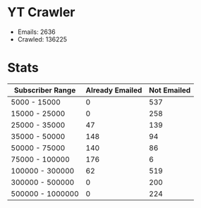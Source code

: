 # YT Crawler
- Emails: 2636
- Crawled: 136225

# Stats
| Subscriber Range  | Already Emailed | Not Emailed |
|-------|-------|-------|
| 5000 - 15000 | 0 | 537 |
| 15000 - 25000 | 0 | 258 |
| 25000 - 35000 | 47 | 139 |
| 35000 - 50000 | 148 | 94 |
| 50000 - 75000 | 140 | 86 |
| 75000 - 100000 | 176 | 6 |
| 100000 - 300000 | 62 | 519 |
| 300000 - 500000 | 0 | 200 |
| 500000 - 1000000 | 0 | 224 |
